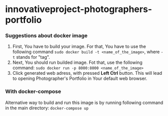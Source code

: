 # innovativeproject-photographers-portfolio

### Suggestions about docker image
1. First, You have to build your image. For that, You have to use the following command
`sudo docker build -t <name_of_the_image>`, where `-t` stands for "tag".
2. Next, You should run builded image. Fot that, use the following command:
`sudo docker run -p 8000:8000 <name_of_the_image>`
3. Click generated web adress, with pressed **Left Ctrl** button. This will lead to opening Photographer's Portfolio in Your default web browser.

### With docker-compose
Alternative way to build and run this image is by running following command in the main directory:
`docker-compose up`
